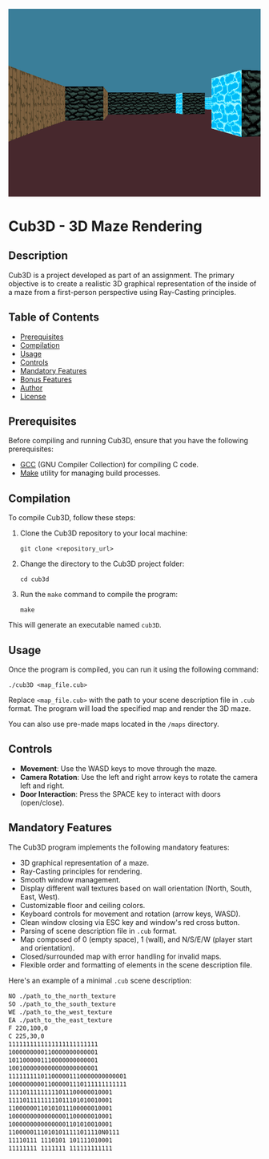 ![Image Description](./Example.png)

# Cub3D - 3D Maze Rendering

## Description

Cub3D is a project developed as part of an assignment. The primary objective is to create a realistic 3D graphical representation of the inside of a maze from a first-person perspective using Ray-Casting principles.

## Table of Contents

- [Prerequisites](#prerequisites)
- [Compilation](#compilation)
- [Usage](#usage)
- [Controls](#controls)
- [Mandatory Features](#mandatory-features)
- [Bonus Features](#bonus-features)
- [Author](#author)
- [License](#license)

## Prerequisites

Before compiling and running Cub3D, ensure that you have the following prerequisites:

- [GCC](https://gcc.gnu.org/) (GNU Compiler Collection) for compiling C code.
- [Make](https://www.gnu.org/software/make/) utility for managing build processes.

## Compilation

To compile Cub3D, follow these steps:

1. Clone the Cub3D repository to your local machine:

   ```
   git clone <repository_url>
   ```

2. Change the directory to the Cub3D project folder:

   ```
   cd cub3d
   ```

3. Run the `make` command to compile the program:

   ```
   make
   ```

This will generate an executable named `cub3D`.

## Usage

Once the program is compiled, you can run it using the following command:

```
./cub3D <map_file.cub>
```

Replace `<map_file.cub>` with the path to your scene description file in `.cub` format. The program will load the specified map and render the 3D maze.

You can also use pre-made maps located in the `/maps` directory.

## Controls

- **Movement**: Use the WASD keys to move through the maze.
- **Camera Rotation**: Use the left and right arrow keys to rotate the camera left and right.
- **Door Interaction**: Press the SPACE key to interact with doors (open/close).

## Mandatory Features

The Cub3D program implements the following mandatory features:

- 3D graphical representation of a maze.
- Ray-Casting principles for rendering.
- Smooth window management.
- Display different wall textures based on wall orientation (North, South, East, West).
- Customizable floor and ceiling colors.
- Keyboard controls for movement and rotation (arrow keys, WASD).
- Clean window closing via ESC key and window's red cross button.
- Parsing of scene description file in `.cub` format.
- Map composed of 0 (empty space), 1 (wall), and N/S/E/W (player start and orientation).
- Closed/surrounded map with error handling for invalid maps.
- Flexible order and formatting of elements in the scene description file.

Here's an example of a minimal `.cub` scene description:

```
NO ./path_to_the_north_texture
SO ./path_to_the_south_texture
WE ./path_to_the_west_texture
EA ./path_to_the_east_texture
F 220,100,0
C 225,30,0
1111111111111111111111111
1000000000110000000000001
1011000001110000000000001
1001000000000000000000001
111111111011000001110000000000001
100000000011000001110111111111111
11110111111111011100000010001
11110111111111011101010010001
11000000110101011100000010001
10000000000000001100000010001
10000000000000001101010010001
11000001110101011111011110N0111
11110111 1110101 101111010001
11111111 1111111 111111111111
```

